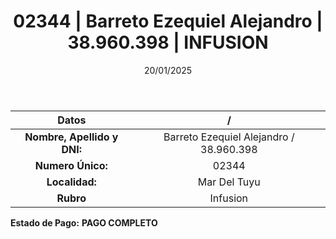 ﻿---
title: 02344 | Barreto Ezequiel Alejandro | 38.960.398 | INFUSION
date: 20/01/2025
draft: false
tags: ['mar-del-tuyu', 'titular', 'infusion']
---

|          **Datos**          |  /  |
|:---------------------------:|:---:|
| **Nombre, Apellido y DNI:** | Barreto Ezequiel Alejandro / 38.960.398 |
|      **Numero Único:**      | 02344 |
|        **Localidad:**       | Mar Del Tuyu |
|          **Rubro**          | Infusion |

**Estado de Pago:** **PAGO COMPLETO**
